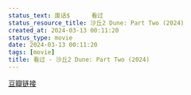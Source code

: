 ```yaml
---
status_text: 废话$      看过
status_resource_title: 沙丘2 Dune: Part Two‎ (2024)
created_at: 2024-03-13 00:11:20
status_type: movie
date: 2024-03-13 00:11:20
tags: [movie]
title: 看过 - 沙丘2 Dune: Part Two‎ (2024)
---
```

[豆瓣链接](https://movie.douban.com/subject/35575567/)
